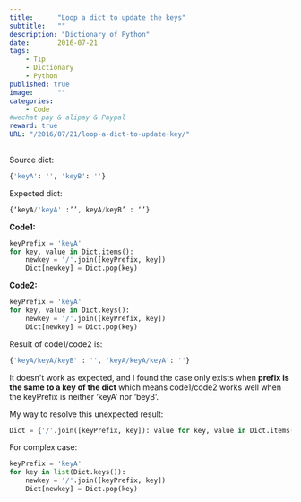 ```yaml
---
title:      "Loop a dict to update the keys"
subtitle:   ""
description: "Dictionary of Python"
date:       2016-07-21
tags:
    - Tip
    - Dictionary
    - Python
published: true
image:      ""
categories:
    - Code
#wechat pay & alipay & Paypal
reward: true
URL: "/2016/07/21/loop-a-dict-to-update-key/"
---
```

Source dict:

~~~python
{'keyA': '', 'keyB': ''}
~~~

Expected dict:

~~~python
{‘keyA/'keyA' :’’, keyA/keyB’ : ‘’}
~~~

**Code1:**

~~~python
keyPrefix = 'keyA'
for key, value in Dict.items():
    newkey = '/'.join([keyPrefix, key])
    Dict[newkey] = Dict.pop(key)
~~~

**Code2:**

~~~python
keyPrefix = 'keyA'
for key, value in Dict.keys():
    newkey = '/'.join([keyPrefix, key])
    Dict[newkey] = Dict.pop(key)
~~~

Result of code1/code2 is:

~~~python
{'keyA/keyA/keyB' : '', 'keyA/keyA/keyA': ''}
~~~

It doesn't work as expected, and I found the case only exists when **prefix is the same to a key of the dict** which means code1/code2 works well when the keyPrefix is neither ‘keyA’ nor ‘beyB’.

My way to resolve this unexpected result:

~~~python
Dict = {'/'.join([keyPrefix, key]): value for key, value in Dict.items()}
~~~

For complex case:

~~~python
keyPrefix = 'keyA'
for key in list(Dict.keys()):
    newkey = '/'.join([keyPrefix, key])
    Dict[newkey] = Dict.pop(key)
~~~
